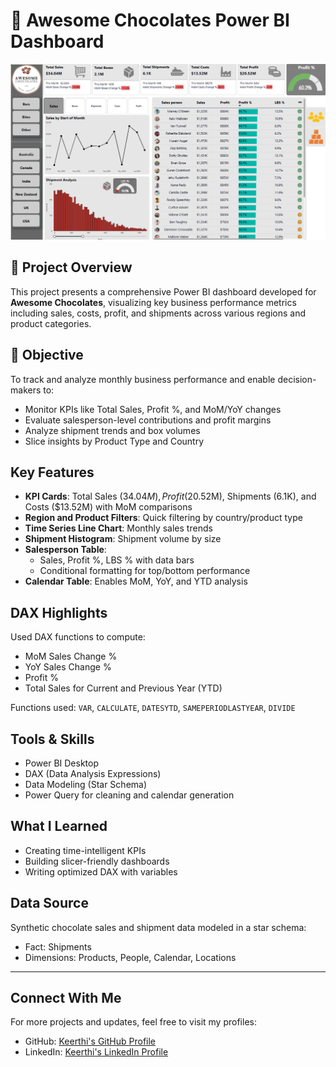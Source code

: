 # 🍫 Awesome Chocolates Power BI Dashboard

![Dashboard](./dashboard.png)

## 📌 Project Overview
This project presents a comprehensive Power BI dashboard developed for **Awesome Chocolates**, visualizing key business performance metrics including sales, costs, profit, and shipments across various regions and product categories.

## 🎯 Objective
To track and analyze monthly business performance and enable decision-makers to:
- Monitor KPIs like Total Sales, Profit %, and MoM/YoY changes
- Evaluate salesperson-level contributions and profit margins
- Analyze shipment trends and box volumes
- Slice insights by Product Type and Country

## Key Features
- **KPI Cards**: Total Sales ($34.04M), Profit ($20.52M), Shipments (6.1K), and Costs ($13.52M) with MoM comparisons
- **Region and Product Filters**: Quick filtering by country/product type
- **Time Series Line Chart**: Monthly sales trends
- **Shipment Histogram**: Shipment volume by size
- **Salesperson Table**:
  - Sales, Profit %, LBS % with data bars
  - Conditional formatting for top/bottom performance
- **Calendar Table**: Enables MoM, YoY, and YTD analysis

## DAX Highlights
Used DAX functions to compute:
- MoM Sales Change %
- YoY Sales Change %
- Profit %
- Total Sales for Current and Previous Year (YTD)
  
Functions used: `VAR`, `CALCULATE`, `DATESYTD`, `SAMEPERIODLASTYEAR`, `DIVIDE`

## Tools & Skills
- Power BI Desktop
- DAX (Data Analysis Expressions)
- Data Modeling (Star Schema)
- Power Query for cleaning and calendar generation

## What I Learned
- Creating time-intelligent KPIs
- Building slicer-friendly dashboards
- Writing optimized DAX with variables

## Data Source
Synthetic chocolate sales and shipment data modeled in a star schema:
- Fact: Shipments
- Dimensions: Products, People, Calendar, Locations

---

## Connect With Me

For more projects and updates, feel free to visit my profiles:

- GitHub: [Keerthi's GitHub Profile](https://github.com/Keerthikadiyala91)  
- LinkedIn: [Keerthi's LinkedIn Profile](https://www.linkedin.com/in/keerthi-k-47868154/)
